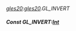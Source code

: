 _[gles20](../../modules/gles20/gles20-module.md):[gles20](../../modules/gles20/gles20-module.md).GL\_INVERT_
##### Const GL\_INVERT:[Int](../../modules/wonkey/wonkey-types-int.md)
